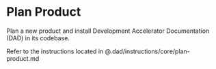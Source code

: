 # Plan Product

Plan a new product and install Development Accelerator Documentation (DAD) in its codebase.

Refer to the instructions located in @.dad/instructions/core/plan-product.md
